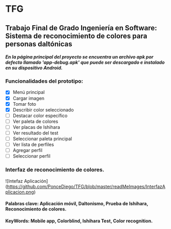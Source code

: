 # TFG
## Trabajo Final de Grado Ingeniería en Software: Sistema de reconocimiento de colores para personas daltónicas

#### *En la página principal del proyecto se encuentra un archivo apk por defecto llamado 'app-debug.apk' que puede ser descargado e instalado en su dispositivo Android.*

### Funcionalidades del prototipo:
- [x] Menú principal
- [x] Cargar imagen
- [x] Tomar foto
- [x] Describir color seleccionado
- [ ] Destacar color específico
- [ ] Ver paleta de colores
- [ ] Ver placas de Ishihara
- [ ] Ver resultado del test
- [ ] Seleccionar paleta principal
- [ ] Ver lista de perfiles
- [ ] Agregar perfil
- [ ] Seleccionar perfil

### Interfaz de reconocimiento de colores.
![Intefaz Aplicación] (https://github.com/PonceDiego/TFG/blob/master/readMeImages/InterfazAplicacion.png)


#### Palabras clave: Aplicación móvil, Daltonismo, Prueba de Ishihara, Reconocimiento de colores.
#### KeyWords: Mobile app, Colorblind, Ishihara Test, Color recognition.
